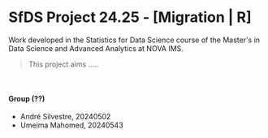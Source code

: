 # SfDS Project 24.25 - [Migration | R]

Work developed in the Statistics for Data Science course of the Master's in Data Science and Advanced Analytics at NOVA IMS.

> This project aims .....

<br>

#### Group (??)

  - André Silvestre, 20240502
  - Umeima Mahomed, 20240543
